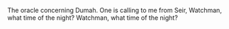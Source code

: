 The oracle concerning Dumah. One is calling to me from Seir, Watchman, what time of the night? Watchman, what time of the night?
